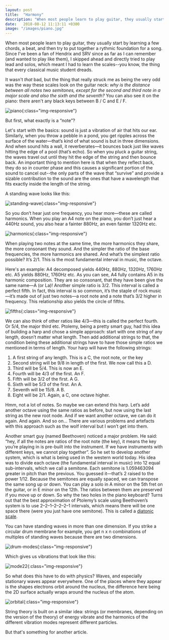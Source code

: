 ```yaml
---
layout: post
title:  "Harmony"
description: "When most people learn to play guitar, they usually start by learning a few chords, a beat, and then try to put together a rythmic foundation for a song. I've been a fan of Hendrix and SRV since as far as I can remember (and wanted to play like them), I skipped ahead and directly tried to play lead and solos, which meant I had to learn the scales - you know, the thing that every classical music student dreads."
date:   2018-08-12 11:13:11 +0300
image: "/images/piano.jpg"
---
```

When most people learn to play guitar, they usually start by learning a few chords, a beat, and then try to put together a rythmic foundation for a song. Since I've been a fan of Hendrix and SRV since as far as I can remember (and wanted to play like them), I skipped ahead and directly tried to play lead and solos, which meant I had to learn the scales--you know, the thing that every classical music student dreads.

It wasn't <i>that</i> bad, but the thing that really struck me as being the very odd was the way these scales look on the guitar neck: <i>why is the distance between all notes two semitones, except for the second and third note in a major scale and also the sixth and the seventh?</i> You can also see it on the piano: there aren't any black keys between B / C and E / F.

![piano](/images/piano.jpg){:class="img-responsive"}

But first, what exactly is a “note”?

Let's start with the basics: sound is just a vibration of air that hits our ear. Similarly, when you throw a pebble in a pond, you get ripples across the surface of the water—that’s kind of what sound is but in three dimensions. And when sound hits a wall, it reverberates—it bounces back just like waves hitting the edge of a pool (that’s echo). So when you pluck a guitar string, the waves travel out until they hit the edge of the string and then bounce back. An important thing to mention here is that when they reflect back, they do so in counter phase and this causes a significant portion of the sound to cancel out--the only parts of the wave that “survive” and provide a sizable contribution to the sound are the ones that have a wavelength that fits exactly inside the length of the string.

A standing wave looks like this:

![standing-wave](/images/standing-wave.gif){:class="img-responsive"}

So you don’t hear just one frequency, you hear more—these are called harmonics. When you play an A4 note on the piano, you don’t just hear a 440Hz sound, you also hear a fainter 880Hz, an even fainter 1320Hz etc.

![harmonics](/images/harmonics.png){:class="img-responsive"}

When playing two notes at the same time, the more harmonics they share, the more consonant they sound. And the simpler the ratio of the base frequencies, the more harmonics are shared. And what’s the simplest ratio possible? It’s 2/1. This is the most fundamental interval in music, the octave.

Here's an example: A4 decomposed yields 440Hz, 880Hz, 1320Hz, 1760Hz etc. A5 yields 880Hz, 1760Hz etc. As you can see, A4 fully contains A5 in its harmonic composition. They are so consonant, that they have been give the same name—A (or La)! Another simple ratio is 3/2. This interval is called a perfect fifth. In fact, this interval is so common, it’s the staple of rock music—it’s made out of just two notes—a root note and a note that’s 3/2 higher in frequency. This relationship also yields the circle of fifths.

![fifths](/images/fifths.jpeg){:class="img-responsive"}

We can also think of other ratios like 4/3—this is called the perfect fourth. Or 5/4, the major third etc. Ptolemy, being a pretty smart guy, had this idea of building a harp and chose a simple approach: start with one string of any length, doesn’t matter what length. Then add additional strings to that, the condition being these additional strings have to have those simple ratios we mentioned in terms of length. Your harp will have the following strings:

1. A first string of any length. This is a C, the root note, or the key
2. Second string will be 9/8 in length of the first. We now call this a D.
3. Third will be 5/4. This is now an E.
4. Fourth will be 4/3 of the first. An F.
5. Fifth will be 3/2 of the first. A G.
6. Sixth will be 5/3 of the first. An A.
7. Seventh will be 15/8. A B.
8. Eight will be 2/1. Again, a C, one octave higher.

Hmm, not a lot of notes. So maybe we can extend this harp. Let’s add another octave using the same ratios as before, but now using the last string as the new root node. And if we want another octave, we can do it again. And again. And so on... There are various problems and artefacts with this approach such as the wolf interval but I won’t get into them.

Another smart guy (named Beethoven) noticed a major problem. He said: “hey, if all the notes are ratios of the root note (the key), it means the key you’re playing in is pre-built into the instrument. If we have instruments with different keys, we cannot play together”. So he set to develop another system, which is what is being used in the western world today. His idea was to divide each octave (the fundamental interval in music) into 12 equal sub-intervals, which we call a semitone. Each semitone is 1.059463094 greater in pitch than the previous. You guessed it—that’s 2 raised to the power 1/12. Because the semitones are equally spaced, we can transpose the same song up or down. You can play a solo in A minor on the 5th fret on the guitar, or in E minor on the 12th. The ratios between them are preserved if you move up or down. So why the two holes in the piano keyboard? Turns out that the best approximation of Ptolemy’s scale using Beethoven’s system is to use 2–2–1–2–2–2–1 intervals, which means there will be one space there (were you just have one semitone). This is called a [diatonic scale](https://en.wikipedia.org/wiki/Diatonic_scale).

You can have standing waves in more than one dimension. If you strike a circular drum membrane for example, you get n x n combinations of multiples of standing waves because there are two dimensions.

![drum-modes](/images/drum_modes.gif){:class="img-responsive"}

Which gives us vibrations that look like this:

![mode22](/images/mode22.gif){:class="img-responsive"}

So what does this have to do with physics? Waves, and especially stationary waves appear everywhere. One of the places where they appear is the shapes electrons orbit around the nucleus, the difference here being the 2D surface actually wraps around the nucleus of the atom.

![orbital](/images/orbitals.png){:class="img-responsive"}

String theory is built on a similar idea: strings (or membranes, depending on the version of the theory) of energy vibrate and the harmonics of the different vibration modes represent different particles.

But that's something for another article.

